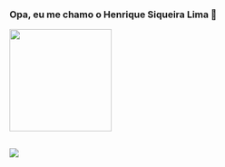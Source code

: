 ### Opa, eu me chamo o Henrique Siqueira Lima 👋

<div>
  <a href="https://beacons.ai/HenriqueSL15">
  <img height="180em" src="https://github-readme-stats.vercel.app/api?username=HenriqueSL15&show_icons=true&theme=dark&include_all_commits=true&count_private=true"/>
  <!-- <img height="180em" src="https://github-readme-stats.vercel.app/api/top_langs/?username=HenriqueSL15&layout=compact&langs_count=16&theme=dark"/>-->
</div>
  
  ##
  
  <div>
    <a href="https://www.youtube.com/c/HenryByte" target="_blank"><img src="https://img.shields.io/badge/YouTube-FF0000?style=for-the-badge&logo=youtube&logoColor=white" target="_blank"></a>
  </div> 
